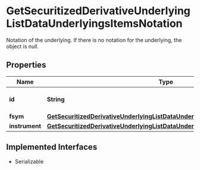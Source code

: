 

# GetSecuritizedDerivativeUnderlyingListDataUnderlyingsItemsNotation

Notation of the underlying. If there is no notation for the underlying, the object is null.

## Properties

Name | Type | Description | Notes
------------ | ------------- | ------------- | -------------
**id** | **String** | Identifier of the notation. |  [optional]
**fsym** | [**GetSecuritizedDerivativeUnderlyingListDataUnderlyingsItemsNotationFsym**](GetSecuritizedDerivativeUnderlyingListDataUnderlyingsItemsNotationFsym.md) |  |  [optional]
**instrument** | [**GetSecuritizedDerivativeUnderlyingListDataUnderlyingsItemsNotationInstrument**](GetSecuritizedDerivativeUnderlyingListDataUnderlyingsItemsNotationInstrument.md) |  |  [optional]


## Implemented Interfaces

* Serializable


